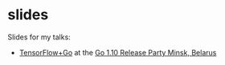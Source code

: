 # slides
Slides for my talks:
- [TensorFlow+Go](https://github.com/Pisush/slides/blob/master/Slides/TF%2BGO-Minsk.pdf) at the [Go 1.10 Release Party Minsk, Belarus](https://www.facebook.com/events/202545833823265/) 
